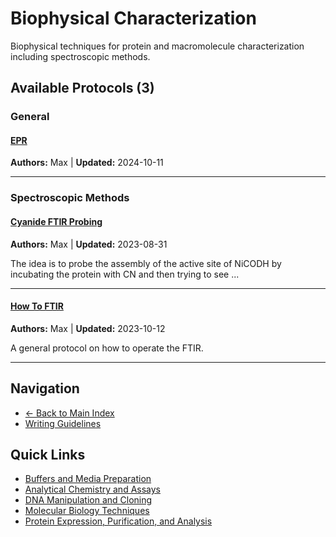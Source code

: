 # Biophysical Characterization

Biophysical techniques for protein and macromolecule characterization including spectroscopic methods.

## Available Protocols (3)

### General

#### [EPR](EPR_cryo_setUP.md)
**Authors:** Max | **Updated:** 2024-10-11

---

### Spectroscopic Methods

#### [Cyanide FTIR Probing](Cyanide-FTIR-Probing.md)
**Authors:** Max | **Updated:** 2023-08-31

The idea is to probe the assembly of the active site of NiCODH by incubating the protein with CN and then trying to see ...

---

#### [How To FTIR](How-To-FTIR.md)
**Authors:** Max | **Updated:** 2023-10-12

A general protocol on how to operate the FTIR.

---


## Navigation

- [← Back to Main Index](../README.md)
- [Writing Guidelines](../Writing-Guide.md)

## Quick Links

- [Buffers and Media Preparation](../Buffers/)
- [Analytical Chemistry and Assays](../Chemistry/)
- [DNA Manipulation and Cloning](../Dna/)
- [Molecular Biology Techniques](../Molbio/)
- [Protein Expression, Purification, and Analysis](../Protein/)
